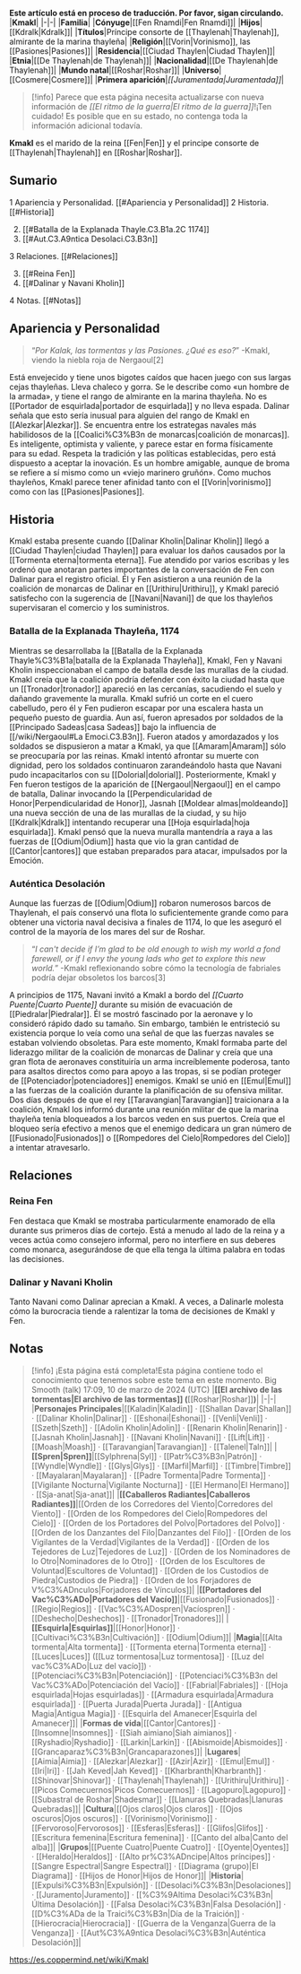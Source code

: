 **Este artículo está en proceso de traducción. Por favor, sigan circulando.**
|**Kmakl**|
|-|-|
|**Familia**|
|**Cónyuge**|[[Fen Rnamdi\|Fen Rnamdi]]|
|**Hijos**|[[Kdralk\|Kdralk]]|
|**Títulos**|Príncipe consorte de [[Thaylenah\|Thaylenah]], almirante de la marina thayleña|
|**Religión**|[[Vorin\|Vorinismo]], las [[Pasiones\|Pasiones]]|
|**Residencia**|[[Ciudad Thaylen\|Ciudad Thaylen]]|
|**Etnia**|[[De Thaylenah\|de Thaylenah]]|
|**Nacionalidad**|[[De Thaylenah\|de Thaylenah]]|
|**Mundo natal**|[[Roshar\|Roshar]]|
|**Universo**|[[Cosmere\|Cosmere]]|
|**Primera aparición**|*[[Juramentada\|Juramentada]]*|

> [!info] Parece que esta página necesita actualizarse con nueva información de *[[El ritmo de la guerra\|El ritmo de la guerra]]*!¡Ten cuidado! Es posible que en su estado, no contenga toda la información adicional todavía.

**Kmakl** es el marido de la reina [[Fen\|Fen]] y el principe consorte de [[Thaylenah\|Thaylenah]] en [[Roshar\|Roshar]].

## Sumario

1 Apariencia y Personalidad. [[#Apariencia y Personalidad]] 
2 Historia. [[#Historia]] 

2. [[#Batalla de la Explanada Thayle.C3.B1a.2C 1174]] 
2. [[#Aut.C3.A9ntica Desolaci.C3.B3n]] 


3 Relaciones. [[#Relaciones]] 

3. [[#Reina Fen]] 
3. [[#Dalinar y Navani Kholin]] 


4 Notas. [[#Notas]] 


## Apariencia y Personalidad
>“*Por Kalak, las tormentas y las Pasiones. ¿Qué es eso?*”
\-Kmakl, viendo la niebla roja de Nergaoul[2]


Está envejecido y tiene unos bigotes caídos que hacen juego con sus largas cejas thayleñas. Lleva chaleco y gorra. Se le describe como «un hombre de la armada», y tiene el rango de almirante en la marina thayleña. No es [[Portador de esquirlada\|portador de esquirlada]] y no lleva espada. Dalinar señala que esto sería inusual para alguien del rango de Kmakl en [[Alezkar\|Alezkar]].
Se encuentra entre los estrategas navales más habilidosos de la [[Coalici%C3%B3n de monarcas\|coalición de monarcas]]. Es inteligente, optimista y valiente, y parece estar en forma físicamente para su edad. Respeta la tradición y las políticas establecidas, pero está dispuesto a aceptar la inovación. Es un hombre amigable, aunque de broma se refiere a sí mismo como un «viejo marinero gruñón».
Como muchos thayleños, Kmakl parece tener afinidad tanto con el [[Vorin\|vorinismo]] como con las [[Pasiones\|Pasiones]].

## Historia
Kmakl estaba presente cuando [[Dalinar Kholin\|Dalinar Kholin]] llegó a [[Ciudad Thaylen\|ciudad Thaylen]] para evaluar los daños causados por la [[Tormenta eterna\|tormenta eterna]]. Fue atendido por varios escribas y les ordenó que anotaran partes importantes de la conversación de Fen con Dalinar para el registro oficial.
Él y Fen asistieron a una reunión de la coalición de monarcas de Dalinar en [[Urithiru\|Urithiru]], y Kmakl pareció satisfecho con la sugerencia de [[Navani\|Navani]] de que los thayleños supervisaran el comercio y los suministros.

### Batalla de la Explanada Thayleña, 1174
Mientras se desarrollaba la [[Batalla de la Explanada Thayle%C3%B1a\|batalla de la Explanada Thayleña]], Kmakl, Fen y Navani Kholin inspeccionaban el campo de batalla desde las murallas de la ciudad. Kmakl creía que la coalición podría defender con éxito la ciudad hasta que un [[Tronador\|tronador]] apareció en las cercanías, sacudiendo el suelo y dañando gravemente la muralla. Kmakl sufrió un corte en el cuero cabelludo, pero él y Fen pudieron escapar por una escalera hasta un pequeño puesto de guardia. Aun así, fueron apresados por soldados de la [[Principado Sadeas\|casa Sadeas]] bajo la influencia de [[/wiki/Nergaoul#La Emoci.C3.B3n]]. Fueron atados y amordazados y los soldados se dispusieron a matar a Kmakl, ya que [[Amaram\|Amaram]] sólo se preocuparía por las reinas. Kmakl intentó afrontar su muerte con dignidad, pero los soldados continuaron zarandeándolo hasta que Navani pudo incapacitarlos con su [[Dolorial\|dolorial]].
Posteriormente, Kmakl y Fen fueron testigos de la aparición de [[Nergaoul\|Nergaoul]] en el campo de batalla, Dalinar invocando la [[Perpendicularidad de Honor\|Perpendicularidad de Honor]], Jasnah [[Moldear almas\|moldeando]] una nueva sección de una de las murallas de la ciudad, y su hijo [[Kdralk\|Kdralk]] intentando recuperar una [[Hoja esquirlada\|hoja esquirlada]]. Kmakl pensó que la nueva muralla mantendría a raya a las fuerzas de [[Odium\|Odium]] hasta que vio la gran cantidad de [[Cantor\|cantores]] que estaban preparados para atacar, impulsados por la Emoción.

### Auténtica Desolación
Aunque las fuerzas de [[Odium\|Odium]] robaron numerosos barcos de Thaylenah, el país conservó una flota lo suficientemente grande como para obtener una victoria naval decisiva a finales de 1174, lo que les aseguró el control de la mayoría de los mares del sur de Roshar.

>“*I can't decide if I’m glad to be old enough to wish my world a fond farewell, or if I envy the young lads who get to explore this new world.*”
\-Kmakl reflexionando sobre cómo la tecnología de fabriales podría dejar obsoletos los barcos[3]

A principios de 1175, Navani invitó a Kmakl a bordo del *[[Cuarto Puente\|Cuarto Puente]]* durante su misión de evacuación de [[Piedralar\|Piedralar]]. Él se mostró fascinado por la aeronave y lo consideró rápido dado su tamaño. Sin embargo, también le entristeció su existencia porque lo veía como una señal de que las fuerzas navales se estaban volviendo obsoletas. Para este momento, Kmakl formaba parte del liderazgo militar de la coalición de monarcas de Dalinar y creía que una gran flota de aeronaves constituiría un arma increíblemente poderosa, tanto para asaltos directos como para apoyo a las tropas, si se podían proteger de [[Potenciador\|potenciadores]] enemigos.
Kmakl se unió en [[Emul\|Emul]] a las fuerzas de la coalición durante la planificación de su ofensiva militar. Dos días después de que el rey [[Taravangian\|Taravangian]] traicionara a la coalición, Kmakl los informó durante una reunión militar de que la marina thayleña tenía bloqueados a los barcos veden en sus puertos. Creía que el bloqueo sería efectivo a menos que el enemigo dedicara un gran número de [[Fusionado\|Fusionados]] o [[Rompedores del Cielo\|Rompedores del Cielo]] a intentar atravesarlo.

## Relaciones
### Reina Fen
Fen destaca que Kmakl se mostraba particularmente enamorado de ella durante sus primeros días de cortejo. Está a menudo al lado de la reina y a veces actúa como consejero informal, pero no interfiere en sus deberes como monarca, asegurándose de que ella tenga la última palabra en todas las decisiones.

### Dalinar y Navani Kholin
Tanto Navani como Dalinar aprecian a Kmakl. A veces, a Dalinarle molesta cómo la burocracia tiende a ralentizar la toma de decisiones de Kmakl y Fen.

## Notas

> [!info] ¡Esta página está completa!Esta página contiene todo el conocimiento que tenemos sobre este tema en este momento.
Big Smooth (talk) 17:09, 10 de marzo de 2024 (UTC)
|**[[El archivo de las tormentas\|El archivo de las tormentas]] (**[[Roshar\|Roshar]]**)**|
|-|-|
|**Personajes Principales**|[[Kaladin\|Kaladin]] · [[Shallan Davar\|Shallan]] · [[Dalinar Kholin\|Dalinar]] · [[Eshonai\|Eshonai]] · [[Venli\|Venli]] · [[Szeth\|Szeth]] · [[Adolin Kholin\|Adolin]] · [[Renarin Kholin\|Renarin]] · [[Jasnah Kholin\|Jasnah]] · [[Navani Kholin\|Navani]] · [[Lift\|Lift]] · [[Moash\|Moash]] · [[Taravangian\|Taravangian]] · [[Talenel\|Taln]]|
|**[[Spren\|Spren]]**|[[Sylphrena\|Syl]] · [[Patr%C3%B3n\|Patrón]] · [[Wyndle\|Wyndle]] · [[Glys\|Glys]] · [[Marfil\|Marfil]] · [[Timbre\|Timbre]] · [[Mayalaran\|Mayalaran]] · [[Padre Tormenta\|Padre Tormenta]] · [[Vigilante Nocturna\|Vigilante Nocturna]] · [[El Hermano\|El Hermano]] · [[Sja-anat\|Sja-anat]]|
|**[[Caballeros Radiantes\|Caballeros Radiantes]]**|[[Orden de los Corredores del Viento\|Corredores del Viento]] · [[Orden de los Rompedores del Cielo\|Rompedores del Cielo]] · [[Orden de los Portadores del Polvo\|Portadores del Polvo]] · [[Orden de los Danzantes del Filo\|Danzantes del Filo]] · [[Orden de los Vigilantes de la Verdad\|Vigilantes de la Verdad]] · [[Orden de los Tejedores de Luz\|Tejedores de Luz]] · [[Orden de los Nominadores de lo Otro\|Nominadores de lo Otro]] · [[Orden de los Escultores de Voluntad\|Escultores de Voluntad]] · [[Orden de los Custodios de Piedra\|Custodios de Piedra]] · [[Orden de los Forjadores de V%C3%ADnculos\|Forjadores de Vínculos]]|
|**[[Portadores del Vac%C3%ADo\|Portadores del Vacío]]**|[[Fusionado\|Fusionados]] · [[Regio\|Regios]] · [[Vac%C3%ADospren\|Vacíospren]] · [[Deshecho\|Deshechos]] · [[Tronador\|Tronadores]]|
|**[[Esquirla\|Esquirlas]]**|[[Honor\|Honor]] · [[Cultivaci%C3%B3n\|Cultivación]] · [[Odium\|Odium]]|
|**Magia**|[[Alta tormenta\|Alta tormenta]] · [[Tormenta eterna\|Tormenta eterna]] · [[Luces\|Luces]] ([[Luz tormentosa\|Luz tormentosa]] · [[Luz del vac%C3%ADo\|Luz del vacío]]) · [[Potenciaci%C3%B3n\|Potenciación]] · [[Potenciaci%C3%B3n del Vac%C3%ADo\|Potenciación del Vacío]] · [[Fabrial\|Fabriales]] · [[Hoja esquirlada\|Hojas esquirladas]] · [[Armadura esquirlada\|Armadura esquirlada]] · [[Puerta Jurada\|Puerta Jurada]] · [[Antigua Magia\|Antigua Magia]] · [[Esquirla del Amanecer\|Esquirla del Amanecer]]|
|**Formas de vida**|[[Cantor\|Cantores]] · [[Insomne\|Insomnes]] · [[Siah aimiano\|Siah aimianos]] · [[Ryshadio\|Ryshadio]] · [[Larkin\|Larkin]] · [[Abismoide\|Abismoides]] · [[Grancaparaz%C3%B3n\|Grancaparazones]]|
|**Lugares**|[[Aimia\|Aimia]] · [[Alezkar\|Alezkar]] · [[Azir\|Azir]] · [[Emul\|Emul]] · [[Iri\|Iri]] · [[Jah Keved\|Jah Keved]] · [[Kharbranth\|Kharbranth]] · [[Shinovar\|Shinovar]] · [[Thaylenah\|Thaylenah]] · [[Urithiru\|Urithiru]] · [[Picos Comecuernos\|Picos Comecuernos]] · [[Lagopuro\|Lagopuro]] · [[Subastral de Roshar\|Shadesmar]] · [[Llanuras Quebradas\|Llanuras Quebradas]]|
|**Cultura**|[[Ojos claros\|Ojos claros]] · [[Ojos oscuros\|Ojos oscuros]] · [[Vorinismo\|Vorinismo]] · [[Fervoroso\|Fervorosos]] · [[Esferas\|Esferas]] · [[Glifos\|Glifos]] · [[Escritura femenina\|Escritura femenina]] · [[Canto del alba\|Canto del alba]]|
|**Grupos**|[[Puente Cuatro\|Puente Cuatro]] · [[Oyente\|Oyentes]] · [[Heraldo\|Heraldos]] · [[Alto pr%C3%ADncipe\|Altos príncipes]] · [[Sangre Espectral\|Sangre Espectral]] · [[Diagrama (grupo)\|El Diagrama]] · [[Hijos de Honor\|Hijos de Honor]]|
|**Historia**|[[Expulsi%C3%B3n\|Expulsión]] · [[Desolaci%C3%B3n\|Desolaciones]] · [[Juramento\|Juramento]] · [[%C3%9Altima Desolaci%C3%B3n\|Última Desolación]] · [[Falsa Desolaci%C3%B3n\|Falsa Desolación]] · [[D%C3%ADa de la Traici%C3%B3n\|Día de la Traición]] · [[Hierocracia\|Hierocracia]] · [[Guerra de la Venganza\|Guerra de la Venganza]] · [[Aut%C3%A9ntica Desolaci%C3%B3n\|Auténtica Desolación]]|



https://es.coppermind.net/wiki/Kmakl